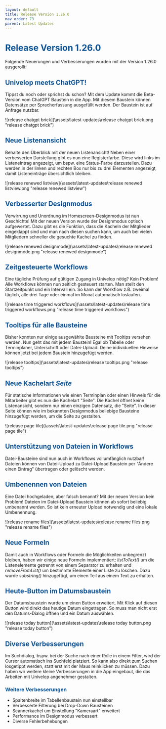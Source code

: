 ```yaml
---
layout: default
title: Release Version 1.26.0
nav_order: 73
parent: Latest Updates
---
```


# <span style="color:#0b5394">**Release Version 1.26.0**</span>

Folgende Neuerungen und Verbesserungen wurden mit der Version 1.26.0 ausgerollt:

## <span style="color:#0b5394">**Univelop meets ChatGPT!**</span>

Tippst du noch oder sprichst du schon? Mit dem Update kommt die Beta-Version vom ChatGPT Baustein in die App. Mit diesem Baustein können Datensätze per Spracherfassung ausgefüllt werden. Der Baustein ist auf Anfrage nutzbar.

![release chatgpt brick](\assets\latest-updates\release chatgpt brick.png "release chatgpt brick")

## <span style="color:#0b5394">**Neue Listenansicht**</span>

Behalte den Überblick mit der neuen Listenansicht! Neben einer verbesserten Darstellung gibt es nun eine Registerfarbe. Diese wird links im Listeneintrag angezeigt, um bspw. eine Status-Farbe darzustellen. Dazu werden in der linken und rechten Box nur bis zu drei Elementen angezeigt, damit Listeneinträge übersichtlich bleiben.

![release renewed listview](\assets\latest-updates\release renewed listview.png "release renewed listview")

## <span style="color:#0b5394">**Verbesserter Designmodus**</span>

Verwirrung und Unordnung im Homescreen-Designmodus ist nun Geschichte! Mit der neuen Version wurde der Designmodus optisch aufgewertet. Dazu gibt es die Funktion, dass die Kacheln der Mitglieder eingeklappt sind und man nach diesen suchen kann, um auch bei vielen Mitgliedern schneller die gesuchte Kachel zu finden.

![release renewed designmode](\assets\latest-updates\release renewed designmode.png "release renewed designmode")

## <span style="color:#0b5394">**Zeitgesteuerte Workflows**</span>

Eine tägliche Prüfung auf gültigen Zugang in Univelop nötig? Kein Problem! Alle Workflows können nun zeitlich gesteuert starten. Man stellt den Startzeitpunkt und ein Intervall ein. So kann der Workflow z.B. zweimal täglich, alle drei Tage oder einmal im Monat automatisch loslaufen.

![release time triggered workflows](\assets\latest-updates\release time triggered workflows.png "release time triggered workflows")

## <span style="color:#0b5394">**Tooltips für alle Bausteine**</span>

Bisher konnten nur einige ausgewählte Bausteine mit Tooltips versehen werden. Nun geht das mit jedem Baustein! Egal ob Tabelle oder Terminplaner, Unterschrift oder Datei-Upload. Deine individuellen Hinweise können jetzt bei jedem Baustein hinzugefügt werden.

![release tooltips](\assets\latest-updates\release tooltips.png "release tooltips")

## <span style="color:#0b5394">**Neue Kachelart _Seite_**</span>

Für statische Informationen wie einen Terminplan oder einen Hinweis für die Mitarbeiter gibt es nun die Kachelart "Seite". Die Kachel öffnet keine Listenansicht, sondern nur einen einzigen Datensatz, die "Seite". In dieser Seite können wie im bekannten Designmodus beliebige Bausteine hinzugefügt werden, um die Seite zu gestalten.

![release page tile](\assets\latest-updates\release page tile.png "release page tile")

## <span style="color:#0b5394">**Unterstützung von Dateien in Workflows**</span>

Datei-Bausteine sind nun auch in Workflows vollumfänglich nutzbar! Dateien können von Datei-Upload zu Datei-Upload Baustein per "Ändere einen Eintrag" übertragen oder gelöscht werden.

## <span style="color:#0b5394">**Umbenennen von Dateien**</span>

Eine Datei hochgeladen, aber falsch benannt? Mit der neuen Version kein Problem! Dateien im Datei-Upload Baustein können ab sofort beliebig umbenannt werden. So ist kein erneuter Upload notwendig und eine lokale Umbenennung.

![release rename files](\assets\latest-updates\release rename files.png "release rename files")

## <span style="color:#0b5394">**Neue Formeln**</span>

Damit auch in Workflows oder Formeln die Möglichkeiten unbegrenzt bleiben, haben wir einige neue Formeln implementiert: _listToText()_ um die Listenelemente getrennt von einem Separator zu erhalten und _removeFromList()_ um bestimmte Elemente einer Liste zu löschen. Dazu wurde _substring()_ hinzugefügt, um einen Teil aus einem Text zu erhalten.

## <span style="color:#0b5394">**Heute-Button im Datumsbaustein**</span>

Der Datumsbaustein wurde um einen Button erweitert. Mit Klick auf diesen Button wird direkt das heutige Datum eingetragen. So muss man nicht erst den Datums-Dialog öffnen und ein Datum auswählen.

![release today button](\assets\latest-updates\release today button.png "release today button")

## <span style="color:#0b5394">**Diverse Verbesserungen**</span>

Im Suchdialog, bspw. bei der Suche nach einer Rolle in einem Filter, wird der Cursor automatisch ins Suchfeld platziert. So kann also direkt zum Suchen losgetippt werden, statt erst mit der Maus reinklicken zu müssen.
Dazu haben wir weitere kleine Verbesserungen in die App eingebaut, die das Arbeiten mit Univelop angenehmer gestalten.

### <span style="color:#0b5394">**Weitere Verbesserungen**</span>

-   Spaltenbreite im Tabellenbaustein nun einstellbar
-   Verbesserte Filterung bei Drop-Down Bausteinen
-   Scannerkachel um Einstellung "Kameraart" erweitert
-   Performance im Designmodus verbessert
-   Diverse Fehlerbehebungen
